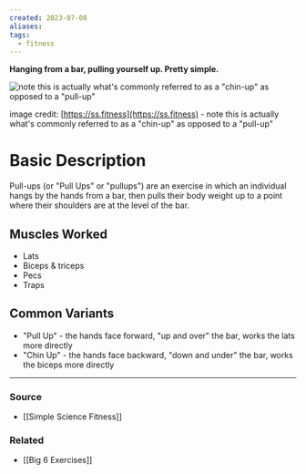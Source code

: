 ```yaml
---
created: 2023-07-08
aliases: 
tags:
  - fitness
---
```

**Hanging from a bar, pulling yourself up. Pretty simple.**

![note this is actually what's commonly referred to as a "chin-up" as opposed to a "pull-up"](https://ss.fitness/img/big-six-chin-up.svg)

image credit: [https://ss.fitness](https://ss.fitness) - note this is actually what's commonly referred to as a "chin-up" as opposed to a "pull-up"

# Basic Description

Pull-ups (or "Pull Ups" or "pullups") are an exercise in which an individual hangs by the hands from a bar, then pulls their body weight up to a point where their shoulders are at the level of the bar.

## Muscles Worked

- Lats
- Biceps & triceps
- Pecs
- Traps

## Common Variants

- "Pull Up" - the hands face forward, "up and over" the bar, works the lats more directly
- "Chin Up" - the hands face backward, "down and under" the bar, works the biceps more directly

****
### Source
- [[Simple Science Fitness]]

### Related
- [[Big 6 Exercises]]